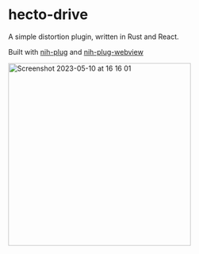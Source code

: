 # hecto-drive
A simple distortion plugin, written in Rust and React.

Built with [nih-plug](https://github.com/robbert-vdh/nih-plug/) and [nih-plug-webview](https://github.com/maxjvh/nih-plug-webview)

<img width="368" alt="Screenshot 2023-05-10 at 16 16 01" src="https://github.com/hectorbennett/hecto-drive/assets/23317027/05d6328e-10fe-4267-ae59-fb17467f49b5">
